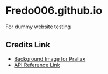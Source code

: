 # Fredo006.github.io
For dummy website testing


## Credits Link

- [Background Image for Prallax](https://www.wallpaperflare.com/digital-digital-art-artwork-fantasy-art-drawing-painting-wallpaper-gjwku/download)
- [API Reference Link](https://api.akuari.my.id)
